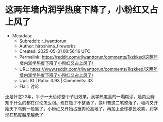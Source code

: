 # 这两年墙内润学热度下降了，小粉红又占上风了

- Metadata:
  - Subreddit: r_iwanttorun
  - Author: hiroshima_fireworks
  - Created: 2025-05-31 00:56:16 UTC
  - Permalink: https://reddit.com/r/iwanttorun/comments/1kzkked/这两年墙内润学热度下降了小粉红又占上风了/
  - URL: https://www.reddit.com/r/iwanttorun/comments/1kzkked/这两年墙内润学热度下降了小粉红又占上风了/
  - Ups: 81 | Ratio: 0.93 | Comments: 33
  - Flair: 讨论


还是怀念22年，平子一天给你整个节目效果，润学热度高的一塌糊涂，墙内豆瓣知乎什么的都在讨论怎么润。现在瓶子不整活了，换川普这二笔整活了，墙内又开始天下乌鸦一般黑了，小粉红又开始占据舆论高地了，再加上全球移民收紧，润学现在热度越来越低了

